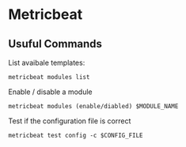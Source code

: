 # Metricbeat

## Usuful Commands

List avaibale templates:

`metricbeat modules list`

Enable / disable a module

`metricbeat modules (enable/diabled) $MODULE_NAME`

Test if the configuration file is correct

`metricbeat test config -c $CONFIG_FILE`

